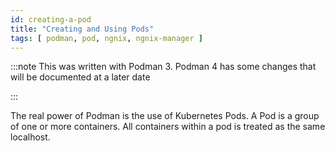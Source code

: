 ```yaml
---
id: creating-a-pod
title: "Creating and Using Pods"
tags: [ podman, pod, ngnix, ngnix-manager ]
---
```


:::note
This was written with Podman 3. Podman 4 has some changes that will be documented at a later date

:::

The real power of Podman is the use of Kubernetes Pods. A Pod is a group of one or more containers. All containers within a pod is treated as the same localhost.


